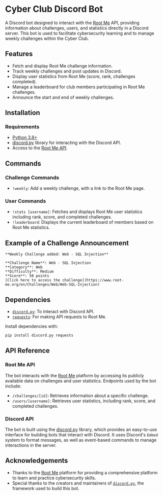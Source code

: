 # Cyber Club Discord Bot

A Discord bot designed to interact with the [Root Me](https://api.www.root-me.org/) API, providing information about challenges, users, and statistics directly in a Discord server. This bot is used to facilitate cybersecurity learning and to manage weekly challenges within the Cyber Club.

## Features

- Fetch and display Root Me challenge information.
- Track weekly challenges and post updates in Discord.
- Display user statistics from Root Me (score, rank, challenges completed).
- Manage a leaderboard for club members participating in Root Me challenges.
- Announce the start and end of weekly challenges.

## Installation

### Requirements

- [Python 3.8+](https://www.python.org/)
- [discord.py](https://discordpy.readthedocs.io/en/stable/) library for interacting with the Discord API.
- Access to the [Root Me API](https://api.www.root-me.org/).

## Commands

### Challenge Commands

- `!weekly`: Add a weekly challenge, with a link to the Root Me page.

### User Commands

- `!stats [username]`: Fetches and displays Root Me user statistics including rank, score, and completed challenges.
- `!leaderboard`: Displays the current leaderboard of members based on Root Me statistics.

## Example of a Challenge Announcement

```plaintext
**Weekly Challenge added: Web - SQL Injection**

**Challenge Name**: Web - SQL Injection
**Category**: Web
**Difficulty**: Medium
**Score**: 50 points
[Click here to access the challenge](https://www.root-me.org/en/Challenges/Web/Web-SQL-Injection)
```

## Dependencies

- [`discord.py`](https://discordpy.readthedocs.io/en/stable/): To interact with Discord API.
- [`requests`](https://docs.python-requests.org/en/latest/): For making API requests to Root Me.

Install dependencies with:

```bash
pip install discord.py requests
```

## API Reference

### Root Me API

The bot interacts with the [Root Me](https://api.www.root-me.org/) platform by accessing its publicly available data on challenges and user statistics. Endpoints used by the bot include:

- `/challenges/[id]`: Retrieves information about a specific challenge.
- `/users/[username]`: Retrieves user statistics, including rank, score, and completed challenges.

### Discord API

The bot is built using the [discord.py](https://discordpy.readthedocs.io/en/stable/) library, which provides an easy-to-use interface for building bots that interact with Discord. It uses Discord's `Embed` system to format messages, as well as event-based commands to manage interactions in the server.


## Acknowledgements

- Thanks to the [Root Me](https://api.www.root-me.org/) platform for providing a comprehensive platform to learn and practice cybersecurity skills.
- Special thanks to the creators and maintainers of [`discord.py`](https://discordpy.readthedocs.io/en/stable/), the framework used to build this bot.
